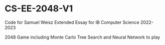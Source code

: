 # CS-EE-2048-V1

Code for Samuel Weisz Extended Essay for IB Computer Science 2022-2023

2048 Game including Monte Carlo Tree Search and Neural Network to play

